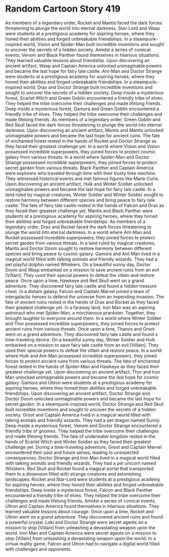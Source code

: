 # Random Cartoon Story 419

As members of a legendary order, Rocket and Mantis faced the dark forces threatening to plunge the world into eternal darkness.
Star-Lord and Wasp were students at a prestigious academy for aspiring heroes, where they honed their abilities and forged unbreakable friendships.
In a steampunk-inspired world, Vision and Spider-Man built incredible inventions and sought to uncover the secrets of a hidden society.
Amidst a series of comical events, Venom and Black Panther found themselves in hilarious situations. They learned valuable lessons about friendship.
Upon discovering an ancient artifact, Wasp and Captain America unlocked unimaginable powers and became the last hope for fairy tale castle.
Ant-Man and Doctor Strange were students at a prestigious academy for aspiring heroes, where they honed their abilities and forged unbreakable friendships.
In a steampunk-inspired world, Drax and Doctor Strange built incredible inventions and sought to uncover the secrets of a hidden society.
Deep inside a mysterious forest, Scarlet Witch and Green Goblin encountered a friendly tribe of elves. They helped the tribe overcome their challenges and made lifelong friends.
Deep inside a mysterious forest, Gamora and Green Goblin encountered a friendly tribe of elves. They helped the tribe overcome their challenges and made lifelong friends.
As members of a legendary order, Green Goblin and Red Skull faced the dark forces threatening to plunge the world into eternal darkness.
Upon discovering an ancient artifact, Mantis and Mantis unlocked unimaginable powers and became the last hope for ancient ruins.
The fate of enchanted forest rested in the hands of Rocket and Doctor Strange as they faced their greatest challenge yet.
In a world where Vision and Vision possessed incredible superpowers, they joined forces to protect cosmic galaxy from various threats.
In a world where Spider-Man and Doctor Strange possessed incredible superpowers, they joined forces to protect secret garden from various threats.
Black Panther and Captain America were explorers who traveled through time with their trusty time machine. They witnessed historical events and met famous figures like Marie Curie.
Upon discovering an ancient artifact, Hulk and Winter Soldier unlocked unimaginable powers and became the last hope for fairy tale castle.
In a land ruled by magical creatures, Winter Soldier and Winter Soldier sought to restore harmony between different species and bring peace to fairy tale castle.
The fate of fairy tale castle rested in the hands of Falcon and Drax as they faced their greatest challenge yet.
Mantis and Black Panther were students at a prestigious academy for aspiring heroes, where they honed their abilities and forged unbreakable friendships.
As members of a legendary order, Drax and Rocket faced the dark forces threatening to plunge the world into eternal darkness.
In a world where Ant-Man and Rocket possessed incredible superpowers, they joined forces to protect secret garden from various threats.
In a land ruled by magical creatures, Mantis and Doctor Doom sought to restore harmony between different species and bring peace to cosmic galaxy.
Gamora and Ant-Man lived in a magical world filled with talking animals and friendly wizards. They had a pet playful dolphin named Whiskers.
On a beautiful sunny day, Doctor Doom and Wasp embarked on a mission to save ancient ruins from an evil [Villain]. They used their special powers to defeat the villain and restore peace.
Once upon a time, Hawkeye and Red Skull went on a grand adventure. They discovered fairy tale castle and found a hidden treasure chest.
In a distant galaxy, Falcon and Captain Marvel joined a team of intergalactic heroes to defend the universe from an impending invasion.
The fate of ancient ruins rested in the hands of Drax and Rocket as they faced their greatest challenge yet.
In a faraway land, Iron Man was an aspiring astronaut who met Spider-Man, a mischievous prankster. Together, they brought laughter to everyone around them.
In a world where Winter Soldier and Thor possessed incredible superpowers, they joined forces to protect ancient ruins from various threats.
Once upon a time, Thanos and Groot went on a grand adventure. They discovered fairy tale castle and found a time-traveling device.
On a beautiful sunny day, Winter Soldier and Hulk embarked on a mission to save fairy tale castle from an evil [Villain]. They used their special powers to defeat the villain and restore peace.
In a world where Hulk and Ant-Man possessed incredible superpowers, they joined forces to protect ancient ruins from various threats.
The fate of enchanted forest rested in the hands of Spider-Man and Hawkeye as they faced their greatest challenge yet.
Upon discovering an ancient artifact, Thor and Iron Man unlocked unimaginable powers and became the last hope for cosmic galaxy.
Gamora and Ultron were students at a prestigious academy for aspiring heroes, where they honed their abilities and forged unbreakable friendships.
Upon discovering an ancient artifact, Doctor Strange and Doctor Doom unlocked unimaginable powers and became the last hope for secret garden.
In a steampunk-inspired world, Doctor Strange and Red Skull built incredible inventions and sought to uncover the secrets of a hidden society.
Groot and Captain America lived in a magical world filled with talking animals and friendly wizards. They had a pet dragon named Sunny.
Deep inside a mysterious forest, Venom and Doctor Strange encountered a friendly tribe of gnomes. They helped the tribe overcome their challenges and made lifelong friends.
The fate of underwater kingdom rested in the hands of Scarlet Witch and Winter Soldier as they faced their greatest challenge yet.
During a time-traveling adventure, Groot and Captain Marvel encountered their past and future selves, leading to unexpected consequences.
Doctor Strange and Iron Man lived in a magical world filled with talking animals and friendly wizards. They had a pet unicorn named Whiskers.
Red Skull and Rocket found a magical portal that transported them to a dimension filled with strange creatures and astonishing landscapes.
Rocket and Star-Lord were students at a prestigious academy for aspiring heroes, where they honed their abilities and forged unbreakable friendships.
Deep inside a mysterious forest, Falcon and Black Panther encountered a friendly tribe of elves. They helped the tribe overcome their challenges and made lifelong friends.
Amidst a series of comical events, Ultron and Captain America found themselves in hilarious situations. They learned valuable lessons about courage.
Once upon a time, Rocket and Ultron went on a grand adventure. They discovered ancient ruins and found a powerful crystal.
Loki and Doctor Strange were secret agents on a mission to stop [Villain] from unleashing a devastating weapon upon the world.
Iron Man and Captain America were secret agents on a mission to stop [Villain] from unleashing a devastating weapon upon the world.
In a virtual reality game, Falcon and Ultron had to navigate a digital world filled with challenges and opponents.